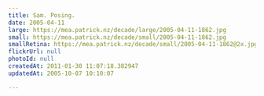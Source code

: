 ```yaml
---
title: Sam. Posing.
date: 2005-04-11
large: https://mea.patrick.nz/decade/large/2005-04-11-1862.jpg
small: https://mea.patrick.nz/decade/small/2005-04-11-1862.jpg
smallRetina: https://mea.patrick.nz/decade/small/2005-04-11-1862@2x.jpg
flickrUrl: null
photoId: null
createdAt: 2011-01-30 11:07:18.382947
updatedAt: 2005-10-07 10:10:07

---
```


